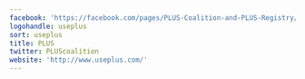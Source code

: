 ```yaml
---
facebook: 'https://facebook.com/pages/PLUS-Coalition-and-PLUS-Registry/197842636944759'
logohandle: useplus
sort: useplus
title: PLUS
twitter: PLUScoalition
website: 'http://www.useplus.com/'
---
```

